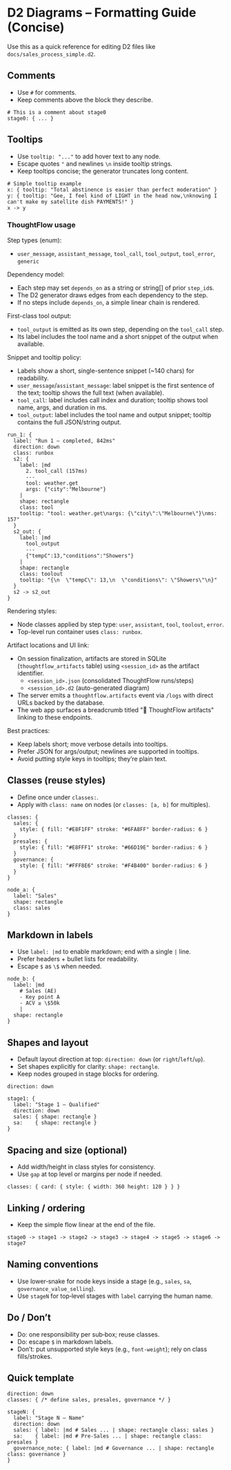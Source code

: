 # D2 Diagrams – Formatting Guide (Concise)

Use this as a quick reference for editing D2 files like `docs/sales_process_simple.d2`.

## Comments
- Use `#` for comments.
- Keep comments above the block they describe.

```d2
# This is a comment about stage0
stage0: { ... }
```

## Tooltips
- Use `tooltip: "..."` to add hover text to any node.
- Escape quotes `"` and newlines `\n` inside tooltip strings.
- Keep tooltips concise; the generator truncates long content.

```d2
# Simple tooltip example
x: { tooltip: "Total abstinence is easier than perfect moderation" }
y: { tooltip: "Gee, I feel kind of LIGHT in the head now,\nknowing I can't make my satellite dish PAYMENTS!" }
x -> y
```

### ThoughtFlow usage

Step types (enum):
- `user_message`, `assistant_message`, `tool_call`, `tool_output`, `tool_error`, `generic`

Dependency model:
- Each step may set `depends_on` as a string or string[] of prior `step_id`s.
- The D2 generator draws edges from each dependency to the step.
- If no steps include `depends_on`, a simple linear chain is rendered.

First-class tool output:
- `tool_output` is emitted as its own step, depending on the `tool_call` step.
- Its label includes the tool name and a short snippet of the output when available.

Snippet and tooltip policy:
- Labels show a short, single-sentence snippet (~140 chars) for readability.
- `user_message`/`assistant_message`: label snippet is the first sentence of the text; tooltip shows the full text (when available).
- `tool_call`: label includes call index and duration; tooltip shows tool name, args, and duration in ms.
- `tool_output`: label includes the tool name and output snippet; tooltip contains the full JSON/string output.

```d2
run_1: {
  label: "Run 1 — completed, 842ms"
  direction: down
  class: runbox
  s2: {
    label: |md
      2. tool_call (157ms)
      ---
      tool: weather.get
      args: {"city":"Melbourne"}
    |
    shape: rectangle
    class: tool
    tooltip: "tool: weather.get\nargs: {\"city\":\"Melbourne\"}\nms: 157"
  }
  s2_out: {
    label: |md
      tool_output
      ---
      {"tempC":13,"conditions":"Showers"}
    |
    shape: rectangle
    class: toolout
    tooltip: "{\n  \"tempC\": 13,\n  \"conditions\": \"Showers\"\n}"
  }
  s2 -> s2_out
}
```

Rendering styles:
- Node classes applied by step type: `user`, `assistant`, `tool`, `toolout`, `error`.
- Top-level run container uses `class: runbox`.

Artifact locations and UI link:
- On session finalization, artifacts are stored in SQLite (`thoughtflow_artifacts` table) using `<session_id>` as the artifact identifier.
  - `<session_id>.json` (consolidated ThoughtFlow runs/steps)
  - `<session_id>.d2` (auto-generated diagram)
- The server emits a `thoughtflow.artifacts` event via `/logs` with direct URLs backed by the database.
- The web app surfaces a breadcrumb titled "🧩 ThoughtFlow artifacts" linking to these endpoints.

Best practices:
- Keep labels short; move verbose details into tooltips.
- Prefer JSON for args/output; newlines are supported in tooltips.
- Avoid putting style keys in tooltips; they’re plain text.

## Classes (reuse styles)
- Define once under `classes:`.
- Apply with `class: name` on nodes (or `classes: [a, b]` for multiples).

```d2
classes: {
  sales: {
    style: { fill: "#E8F1FF" stroke: "#6FA8FF" border-radius: 6 }
  }
  presales: {
    style: { fill: "#E8FFF1" stroke: "#66D19E" border-radius: 6 }
  }
  governance: {
    style: { fill: "#FFF8E6" stroke: "#F4B400" border-radius: 6 }
  }
}

node_a: {
  label: "Sales"
  shape: rectangle
  class: sales
}
```

## Markdown in labels
- Use `label: |md` to enable markdown; end with a single `|` line.
- Prefer headers + bullet lists for readability.
- Escape `$` as `\$` when needed.

```d2
node_b: {
  label: |md
    # Sales (AE)
    - Key point A
    - ACV ≥ \$50k
    |
  shape: rectangle
}
```

## Shapes and layout
- Default layout direction at top: `direction: down` (or `right`/`left`/`up`).
- Set shapes explicitly for clarity: `shape: rectangle`.
- Keep nodes grouped in stage blocks for ordering.

```d2
direction: down

stage1: {
  label: "Stage 1 — Qualified"
  direction: down
  sales: { shape: rectangle }
  sa:    { shape: rectangle }
}
```

## Spacing and size (optional)
- Add width/height in class styles for consistency.
- Use `gap` at top level or margins per node if needed.

```d2
classes: { card: { style: { width: 360 height: 120 } } }
```

## Linking / ordering
- Keep the simple flow linear at the end of the file.

```d2
stage0 -> stage1 -> stage2 -> stage3 -> stage4 -> stage5 -> stage6 -> stage7
```

## Naming conventions
- Use lower‑snake for node keys inside a stage (e.g., `sales`, `sa`, `governance_value_selling`).
- Use `stageN` for top‑level stages with `label` carrying the human name.

## Do / Don’t
- Do: one responsibility per sub‑box; reuse classes.
- Do: escape `$` in markdown labels.
- Don’t: put unsupported style keys (e.g., `font-weight`); rely on class fills/strokes.

## Quick template
```d2
direction: down
classes: { /* define sales, presales, governance */ }

stageN: {
  label: "Stage N — Name"
  direction: down
  sales: { label: |md # Sales ... | shape: rectangle class: sales }
  sa:    { label: |md # Pre‑Sales ... | shape: rectangle class: presales }
  governance_note: { label: |md # Governance ... | shape: rectangle class: governance }
}
```

